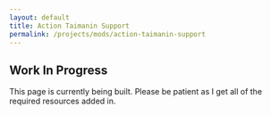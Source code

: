 ```yaml
---
layout: default
title: Action Taimanin Support
permalink: /projects/mods/action-taimanin-support
---
```




## Work In Progress

This page is currently being built. Please be patient as I get all of the required resources added in.
